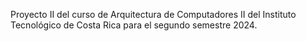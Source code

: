 Proyecto II del curso de Arquitectura de Computadores II del Instituto Tecnológico de Costa Rica para el segundo semestre 2024.
